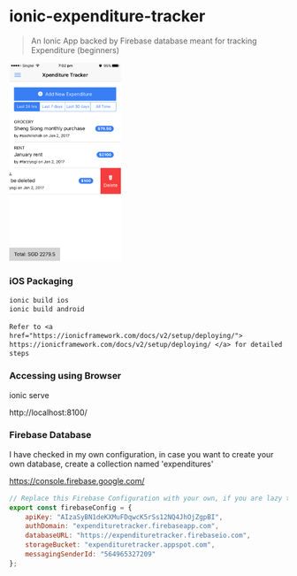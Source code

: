 # ionic-expenditure-tracker
> An Ionic App backed by Firebase database meant for tracking Expenditure (beginners)

<img src="https://github.com/gognamunish/ionic-expenditure-tracker/blob/master/XpenditureTracker/resources/github/home.png" height="40%" width="40%" />

### iOS Packaging
```
ionic build ios
ionic build android

Refer to <a href="https://ionicframework.com/docs/v2/setup/deploying/"> https://ionicframework.com/docs/v2/setup/deploying/ </a> for detailed steps

```

### Accessing using Browser
ionic serve

http://localhost:8100/


### Firebase Database 

I have checked in my own configuration, in case you want to create your own database, create a collection named 'expenditures' 

<a href="https://console.firebase.google.com/" target="_blank">https://console.firebase.google.com/</a>

```js
// Replace this Firebase Configuration with your own, if you are lazy than ignore
export const firebaseConfig = {
    apiKey: "AIzaSyBN1deKXMuFDqwcK5rSs12NQ4JhOjZgpBI",
    authDomain: "expendituretracker.firebaseapp.com",
    databaseURL: "https://expendituretracker.firebaseio.com",
    storageBucket: "expendituretracker.appspot.com",
    messagingSenderId: "564965327209"
};

```
